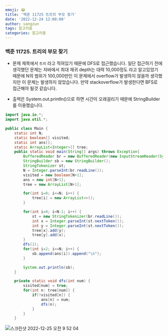 ```yaml
---
emoji: 😂
title: '백준 11725 트르의 부모 찾기'
date: '2022-12-24 12:00:00'
author: sangzun
tags: 알고리즘
categories: 알고리즘
---
```


### 백준 11725. 트리의 부모 찾기

- 문제 제목에서 `트리` 라고 적혀있기 때문에 DFS로 접근했습니다. 일단 접근하기 전에 생각했던 문제는 자바에서 최대 재귀 depth는 대략 10,000정도 라고 알고있었기 때문에 N의 범위가 100,000만인 이 문제에서 overflow가 발생하지 않을까 생각했지만 이 문제는 발생하지 않았습니다. 만약 stackoverflow가 발생한다면 BFS로 접근해야 될것 같습니다.

- 출력은 System.out.println()으로 하면 시간이 오래걸리기 때문에 StringBuilder를 이용했습니다.

```Java
import java.io.*;
import java.util.*;

public class Main {
    static int N;
    static boolean[] visited;
    static int ans[];
    static ArrayList<Integer>[] tree;
    public static void main(String[] args) throws Exception{
        BufferedReader br = new BufferedReader(new InputStreamReader(System.in));
        StringBuilder sb = new StringBuilder();
        StringTokenizer st;
        N = Integer.parseInt(br.readLine());
        visited = new boolean[N+1];
        ans = new int[N+1];
        tree = new ArrayList[N+1];

        for(int i=0; i<=N; i++) {
            tree[i] = new ArrayList<>();
        }

        for(int i=0; i<N-1; i++) {
            st = new StringTokenizer(br.readLine());
            int x = Integer.parseInt(st.nextToken());
            int y = Integer.parseInt(st.nextToken());
            tree[x].add(y);
            tree[y].add(x);
        }
        dfs(1);
        for(int i=2; i<=N; i++) {
            sb.append(ans[i]).append("\n");
        }

        System.out.println(sb);
    }

    private static void dfs(int num) {
        visited[num] = true;
        for(int n: tree[num]) {
            if(!visited[n]) {
                ans[n] = num;
                dfs(n);
            }
        }
    }
```

<img  alt="스크린샷 2022-12-25 오전 9 52 04" src="https://user-images.githubusercontent.com/57563053/209454218-655c578f-8c71-4f68-bd34-bcdcf5ba1a3a.png">
